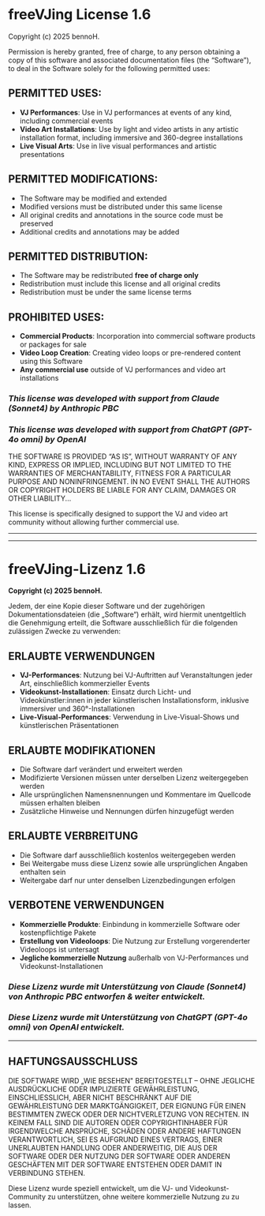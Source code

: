 # freeVJing License 1.6  
Copyright (c) 2025 bennoH.

Permission is hereby granted, free of charge, to any person obtaining a copy of this software and associated documentation files (the “Software”), to deal in the Software solely for the following permitted uses:

## PERMITTED USES:
- **VJ Performances**: Use in VJ performances at events of any kind, including commercial events  
- **Video Art Installations**: Use by light and video artists in any artistic installation format, including immersive and 360-degree installations  
- **Live Visual Arts**: Use in live visual performances and artistic presentations

## PERMITTED MODIFICATIONS:
- The Software may be modified and extended  
- Modified versions must be distributed under this same license  
- All original credits and annotations in the source code must be preserved  
- Additional credits and annotations may be added

## PERMITTED DISTRIBUTION:
- The Software may be redistributed **free of charge only**  
- Redistribution must include this license and all original credits  
- Redistribution must be under the same license terms

## PROHIBITED USES:
* **Commercial Products**: Incorporation into commercial software products or packages for sale  
* **Video Loop Creation**: Creating video loops or pre-rendered content using this Software  
* **Any commercial use** outside of VJ performances and video art installations

 ### _This license was developed with support from Claude (Sonnet4) by Anthropic PBC_
 ### _This license was developed with support from ChatGPT (GPT-4o omni) by OpenAI_


THE SOFTWARE IS PROVIDED “AS IS”, WITHOUT WARRANTY OF ANY KIND, EXPRESS OR IMPLIED, INCLUDING BUT NOT LIMITED TO THE WARRANTIES OF MERCHANTABILITY, FITNESS FOR A PARTICULAR PURPOSE AND NONINFRINGEMENT.
IN NO EVENT SHALL THE AUTHORS OR COPYRIGHT HOLDERS BE LIABLE FOR ANY CLAIM, DAMAGES OR OTHER LIABILITY...


This license is specifically designed to support the VJ and video art community without allowing further commercial use.


---

---






# freeVJing-Lizenz 1.6  
**Copyright (c) 2025 bennoH.**

Jedem, der eine Kopie dieser Software und der zugehörigen Dokumentationsdateien (die „Software“) erhält, wird hiermit unentgeltlich die Genehmigung erteilt, die Software ausschließlich für die folgenden zulässigen Zwecke zu verwenden:

## ERLAUBTE VERWENDUNGEN
- **VJ-Performances**: Nutzung bei VJ-Auftritten auf Veranstaltungen jeder Art, einschließlich kommerzieller Events  
- **Videokunst-Installationen**: Einsatz durch Licht- und Videokünstler:innen in jeder künstlerischen Installationsform, inklusive immersiver und 360°-Installationen  
- **Live-Visual-Performances**: Verwendung in Live-Visual-Shows und künstlerischen Präsentationen  

## ERLAUBTE MODIFIKATIONEN
- Die Software darf verändert und erweitert werden  
- Modifizierte Versionen müssen unter derselben Lizenz weitergegeben werden  
- Alle ursprünglichen Namensnennungen und Kommentare im Quellcode müssen erhalten bleiben  
- Zusätzliche Hinweise und Nennungen dürfen hinzugefügt werden  

## ERLAUBTE VERBREITUNG
- Die Software darf ausschließlich kostenlos weitergegeben werden  
- Bei Weitergabe muss diese Lizenz sowie alle ursprünglichen Angaben enthalten sein  
- Weitergabe darf nur unter denselben Lizenzbedingungen erfolgen  

## VERBOTENE VERWENDUNGEN
- **Kommerzielle Produkte**: Einbindung in kommerzielle Software oder kostenpflichtige Pakete  
- **Erstellung von Videoloops**: Die Nutzung zur Erstellung vorgerenderter Videoloops ist untersagt  
- **Jegliche kommerzielle Nutzung** außerhalb von VJ-Performances und Videokunst-Installationen  

### _Diese Lizenz wurde mit Unterstützung von Claude (Sonnet4) von Anthropic PBC entworfen & weiter entwickelt._
### _Diese Lizenz wurde mit Unterstützung von ChatGPT (GPT-4o omni) von OpenAI entwickelt._

---

## HAFTUNGSAUSSCHLUSS
DIE SOFTWARE WIRD „WIE BESEHEN" BEREITGESTELLT – OHNE JEGLICHE AUSDRÜCKLICHE ODER IMPLIZIERTE GEWÄHRLEISTUNG, EINSCHLIESSLICH, ABER NICHT BESCHRÄNKT AUF DIE GEWÄHRLEISTUNG DER MARKTGÄNGIGKEIT, DER EIGNUNG FÜR EINEN BESTIMMTEN ZWECK ODER DER NICHTVERLETZUNG VON RECHTEN. IN KEINEM FALL SIND DIE AUTOREN ODER COPYRIGHTINHABER FÜR IRGENDWELCHE ANSPRÜCHE, SCHÄDEN ODER ANDERE HAFTUNGEN VERANTWORTLICH, SEI ES AUFGRUND EINES VERTRAGS, EINER UNERLAUBTEN HANDLUNG ODER ANDERWEITIG, DIE AUS DER SOFTWARE ODER DER NUTZUNG DER SOFTWARE ODER ANDEREN GESCHÄFTEN MIT DER SOFTWARE ENTSTEHEN ODER DAMIT IN VERBINDUNG STEHEN.


Diese Lizenz wurde speziell entwickelt, um die VJ- und Videokunst-Community zu unterstützen, ohne weitere kommerzielle Nutzung zu zu lassen.
